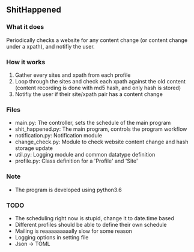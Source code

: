 ## ShitHappened

### What it does
Periodically checks a website for any content change (or content change under a xpath), and notifiy the user.

### How it works
1. Gather every sites and xpath from each profile
2. Loop through the sites and check each xpath against the old content (content recording is done with md5 hash, and only hash is stored)
3. Notifiy the user if their site/xpath pair has a content change

### Files
* main.py: The controller, sets the schedule of the main program
* shit_happened.py: The main program, controls the program workflow
* notification.py: Notification module
* change_check.py: Module to check website content change and hash storage update
* util.py: Logging module and common datatype definition
* profile.py: Class definition for a 'Profile' and 'Site'

### Note
* The program is developed using python3.6


### TODO
* The scheduling right now is stupid, change it to date.time based
* Different profiles should be able to define their own schedule
* Mailing is reaaaaaaaaally slow for some reason
* Logging options in setting file
* Json -> TOML

